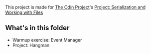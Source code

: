 This project is made for [The Odin Project](http://theodinproject.com)'s [Project: Serialization and Working with Files](http://www.theodinproject.com/ruby-programming/file-i-o-and-serialization)

## What's in this folder
- Warmup exercise: Event Manager
- Project: Hangman
